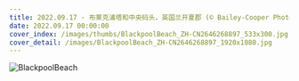 ```yaml
---
title: 2022.09.17 - 布莱克浦塔和中央码头，英国兰开夏郡 (© Bailey-Cooper Photography/Alamy)
date: 2022.09.17 00:00:00
cover_index: /images/thumbs/BlackpoolBeach_ZH-CN2646268897_533x300.jpg
cover_detail: /images/BlackpoolBeach_ZH-CN2646268897_1920x1080.jpg
---
```


![BlackpoolBeach](/images/BlackpoolBeach_ZH-CN2646268897_1920x1080.jpg)
